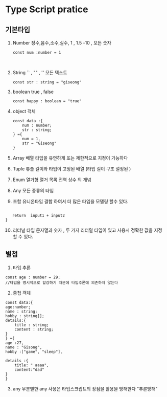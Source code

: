 # Type Script pratice

## 기본타입

1.  Number
    정수,음수,소수,실수, 1 , 1.5 -10 , 모든 숫자
    ```
    const num :number = 1
    ```
    <br >
2.  String
    `` , "" , '' 모든 텍스트
    ```
    const str : string = "giseong"
    ```
3.  boolean
    true , false
    ```
    const happy : boolean = "true"
    ```
4.  object 객체

    ```
    const data :{
        num : number;
        str : string;
    } ={
        num = 1,
        str = "Giseong"
    }
    ```

5.  Array 배열
    타입을 유연하게 또는 제한적으로 지정이 가능하다

6.  Tuple 튜플
    길이와 타입이 고정된 배열 (타입 길이 구조 설정된 )

7.  Enum 열거형
    열거 목록
    전역 상수 의 개념

8.  Any
    모든 종류의 타입

9.  조합 유니온타입
    결합 하여서 더 많은 타입을 모델링 할수 있다.

```function combine(input1:  number | string ,input2:  number | string ){

   return  input1 + input2
}

```

10. 리터널 타입
    문자열과 숫자 , 두 가지 리터럴 타입이 있고 사용시 정확한 값을 지정할 수 있다.

## 별첨

1. 타입 추론

```
const age : number = 29;
//타입을 명시적으로 할강하기 때문에 타입추론에 의존하지 않는다
```

2. 중첩 객체

```
const data:{
age:number;
name : string;
hobby : string[];
details:{
    title : string;
    content : string;
}
} ={
age :27,
name : "Gisong",
hobby :["game", "sleep"],

details :{
    title: " aaaa",
    content:"dad"
}
}

```

3. any
   무분별한 any 사용은 타입스크립트의 장점을 활용을 방해한다 "추론방해"
